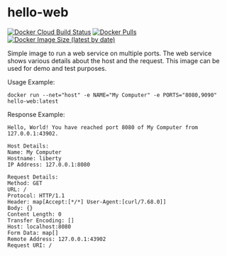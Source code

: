 # hello-web

[![Docker Cloud Build Status](https://img.shields.io/docker/cloud/build/sha224/hello-web)](https://hub.docker.com/r/sha224/hello-web)
[![Docker Pulls](https://img.shields.io/docker/pulls/sha224/hello-web)](https://hub.docker.com/r/sha224/hello-web)
[![Docker Image Size (latest by date)](https://img.shields.io/docker/image-size/sha224/hello-web)](https://hub.docker.com/r/sha224/hello-web)

Simple image to run a web service on multiple ports. The web service shows various details about the host and the request. This image can be used for demo and test purposes.

Usage Example:
```
docker run --net="host" -e NAME="My Computer" -e PORTS="8080,9090" hello-web:latest
```

Response Example:
```
Hello, World! You have reached port 8080 of My Computer from 127.0.0.1:43902.

Host Details:
Name: My Computer
Hostname: liberty
IP Address: 127.0.0.1:8080

Request Details:
Method: GET
URL: /
Protocol: HTTP/1.1
Header: map[Accept:[*/*] User-Agent:[curl/7.68.0]]
Body: {}
Content Length: 0
Transfer Encoding: []
Host: localhost:8080
Form Data: map[]
Remote Address: 127.0.0.1:43902
Request URI: /
```
